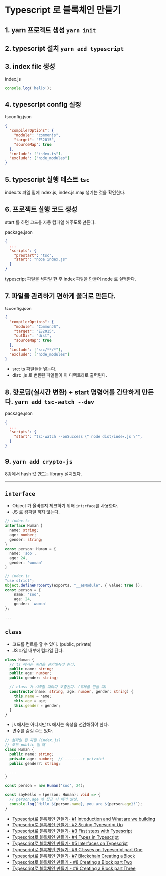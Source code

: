 # Typescript 로 블록체인 만들기

## 1. yarn 프로젝트 생성 `yarn init`

## 2. typescript 설치 `yarn add typescript`

## 3. index file 생성

index.js
```js
console.log('hello');
```

## 4. typescript config 설정
tsconfig.json
```json
{
  "compilerOptions": {
    "module": "commonjs",
    "target": "ES2015",
    "sourceMap": true
  },
  "include": ["index.ts"],
  "exclude": ["node_modules"]
}
```

## 5. typescript 실행 테스트 `tsc`
index.ts 파일 밑에 index.js, index.js.map 생기는 것을 확인한다.

## 6. 프로젝트 실행 코드 생성
start 를 하면 코드를 자동 컴파일 해주도록 만든다.

package.json
```json
{
  ...
  "scripts": {
    "prestart": "tsc",
    "start": "node index.js"
  }
}
```` 

typescript 파일을 컴파일 한 후 index 파일을 만들어 node 로 실행한다.

## 7. 파일들 관리하기 편하게 폴더로 만든다.

tsconfig.json
```json
{
  "compilerOptions": {
    "module": "CommonJS",
    "target": "ES2015",
    "outDir": "dist",
    "sourceMap": true
  },
  "include": ["src/**/*"],
  "exclude": ["node_modules"]
}
```

- src: ts 파일들을 넣는다.
- dist: .js 로 변환된 파일들이 이 디렉토리로 출력된다.

## 8. 핫로딩(실시간 변환) + start 명령어를 간단하게 만든다. `yarn add tsc-watch --dev` 

package.json
```json
{
  ...
  "scripts": {
    "start": "tsc-watch --onSuccess \" node dist/index.js \"",
  }
}
````

## 9. `yarn add crypto-js`
8강에서 hash 값 만드는 library 설치했다.

---

## `interface`

- Object 가 올바른지 체크하기 위해 `interface`를 사용한다.
- JS 로 컴파일 하지 않는다.

```ts
// index.ts
interface Human {
  name: string;
  age: number;
  gender: string;
}
const person: Human = {
  name: 'soo',
  age: 24,
  gender: 'woman'
}

// index.js
"use strict";
Object.defineProperty(exports, "__esModule", { value: true });
const person = {
    name: 'soo',
    age: 24,
    gender: 'woman'
};

...
```

## `class`

- 코드를 컨트롤 할 수 있다. (public, private)  
- JS 파일 내부에 컴파일 된다.

```ts
class Human {
  // ts 에서는 속성을 선언해줘야 한다.
  public name: string;
  public age: number;
  public gender: string;

  // class 가 시작할 때마다 호출된다. (객체를 만들 때) 
  constructor(name: string, age: number, gender: string) {
    this.name = name;    
    this.age = age;    
    this.gender = gender;    
  }
}
```
- js 에서는 아니지만 ts 에서는 속성을 선언해줘야 한다.
- 변수를 숨길 수도 있다.
```ts
// 컴파일 된 파일 (index.js)
// 모두 public 일 때
class Human {
  public name: string;
  private age: number;  // --------> private!
  public gender?: string;

  ...
}

const person = new Human('soo', 24);

const sayHello = (person: Human): void => {
  // person.age 에 접근 시 에러 발생.
  console.log(`Hello ${person.name}, you are ${person.age}!`);
}
```

- [Typescript로 블록체인 만들기- #1 Introduction and What are we building](https://www.youtube.com/watch?v=7wAhwv2Rbxw)
- [Typescript로 블록체인 만들기- #2 Setting Typescript Up](https://www.youtube.com/watch?v=-dyrcJr5NiQ)
- [Typescript로 블록체인 만들기- #3 First steps with Typescript](https://www.youtube.com/watch?v=l-rpsjE13KI)
- [Typescript로 블록체인 만들기- #4 Types in Typescript](https://www.youtube.com/watch?v=uEicpgp13tI)
- [Typescript로 블록체인 만들기- #5 Interfaces on Typescript](https://www.youtube.com/watch?v=WYi0MNHEBsM)
- [Typescript로 블록체인 만들기- #6 Classes on Typescript part One](https://www.youtube.com/watch?v=J7FrKaspoNE)
- [Typescript로 블록체인 만들기- #7 Blockchain Creating a Block](https://www.youtube.com/watch?v=0nOjxJUuuCo)
- [Typescript로 블록체인 만들기 - #8 Creating a Block part Two](https://www.youtube.com/watch?v=wFRg3Dor0AU)
- [Typescript로 블록체인 만들기 - #9 Creating a Block part Three](https://www.youtube.com/watch?v=J6FHo7SWZkE)

